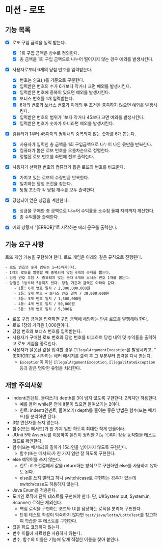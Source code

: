 # 미션 - 로또

## 기능 목록

- [x] 로또 구입 금액을 입력 받는다.
  - [x] 1회 구입 금액은 상수로 정의한다.
  - [x] 총 금액을 1회 구입 금액으로 나누어 떨어지지 않는 경우 예외를 발생시킨다.
- [x] 사용자로부터 6개의 당첨 번호를 입력받는다.
  - [x] 번호는 쉼표(,)를 기준으로 구분한다.
  - [x] 입력받은 번호의 수가 6개보다 작거나 크면 예외를 발생시킨다.
  - [x] 입력받은 번호에 중복이 있으면 예외를 발생시킨다.
  - [x] 보너스 번호를 1개 입력받는다.
  - [x] 6개의 번호와 보너스 번호가 아래의 두 조건을 충족하지 않으면 예외를 발생시킨다.
  - [x] 입력받은 번호의 범위가 1보다 작거나 45보다 크면 예외를 발생시킨다.
  - [x] 입력받은 번호가 숫자가 아니라면 예외를 발생시킨다.
- [x] 컴퓨터가 1부터 45까지의 범위내의 중복되지 않는 숫자를 6개 뽑는다.
  - [x] 사용자가 입력한 총 금액을 1회 구입금액으로 나누어 나온 몫만큼 반복한다.
  - [x] 컴퓨터가 뽑은 로또 번호를 오름차순으로 정렬한다.
  - [x] 정렬된 로또 번호를 화면에 전부 출력한다.
- [x] 사용자가 선택한 번호와 컴퓨터가 뽑은 로또의 번호를 비교한다.
  - [x] 가지고 있는 로또의 수량만큼 반복한다.
  - [x] 일치하는 당첨 조건을 찾는다.
  - [x] 당첨 조건과 각 당첨 개수를 모두 출력한다.
- [x] 당첨되어 얻은 상금을 계산한다.
  - [x] 상금을 구매한 총 금액으로 나누어 수익률을 소수점 둘째 자리까지 계산한다.
  - [x] 총 수익률을 출력한다.
- [x] 예외 상황시 "[ERROR]"로 시작하는 에러 문구를 출력한다.


## 기능 요구 사항

로또 게임 기능을 구현해야 한다. 로또 게임은 아래와 같은 규칙으로 진행된다.

```
- 로또 번호의 숫자 범위는 1~45까지이다.
- 1개의 로또를 발행할 때 중복되지 않는 6개의 숫자를 뽑는다.
- 당첨 번호 추첨 시 중복되지 않는 숫자 6개와 보너스 번호 1개를 뽑는다.
- 당첨은 1등부터 5등까지 있다. 당첨 기준과 금액은 아래와 같다.
    - 1등: 6개 번호 일치 / 2,000,000,000원
    - 2등: 5개 번호 + 보너스 번호 일치 / 30,000,000원
    - 3등: 5개 번호 일치 / 1,500,000원
    - 4등: 4개 번호 일치 / 50,000원
    - 5등: 3개 번호 일치 / 5,000원
```

- 로또 구입 금액을 입력하면 구입 금액에 해당하는 만큼 로또를 발행해야 한다.
- 로또 1장의 가격은 1,000원이다.
- 당첨 번호와 보너스 번호를 입력받는다.
- 사용자가 구매한 로또 번호와 당첨 번호를 비교하여 당첨 내역 및 수익률을 출력하고 로또 게임을 종료한다.
- 사용자가 잘못된 값을 입력할 경우 `IllegalArgumentException`를 발생시키고, "[ERROR]"로 시작하는 에러 메시지를 출력 후 그 부분부터 입력을 다시 받는다.
    - `Exception`이 아닌 `IllegalArgumentException`, `IllegalStateException` 등과 같은 명확한 유형을 처리한다.


## 개발 주의사항

- indent(인덴트, 들여쓰기) depth를 3이 넘지 않도록 구현한다. 2까지만 허용한다.
    - 예를 들어 while문 안에 if문이 있으면 들여쓰기는 2이다.
    - 힌트: indent(인덴트, 들여쓰기) depth를 줄이는 좋은 방법은 함수(또는 메서드)를 분리하면 된다.
- 3항 연산자를 쓰지 않는다.
- 함수(또는 메서드)가 한 가지 일만 하도록 최대한 작게 만들어라.
- JUnit 5와 AssertJ를 이용하여 본인이 정리한 기능 목록이 정상 동작함을 테스트 코드로 확인한다.
- 함수(또는 메서드)의 길이가 15라인을 넘어가지 않도록 구현한다.
    - 함수(또는 메서드)가 한 가지 일만 잘 하도록 구현한다.
- else 예약어를 쓰지 않는다.
    - 힌트: if 조건절에서 값을 return하는 방식으로 구현하면 else를 사용하지 않아도 된다.
    - else를 쓰지 말라고 하니 switch/case로 구현하는 경우가 있는데 switch/case도 허용하지 않는다.
- Java Enum을 적용한다.
- 도메인 로직에 단위 테스트를 구현해야 한다. 단, UI(System.out, System.in, Scanner) 로직은 제외한다.
    - 핵심 로직을 구현하는 코드와 UI를 담당하는 로직을 분리해 구현한다.
    - 단위 테스트 작성이 익숙하지 않다면 `test/java/lotto/LottoTest`를 참고하여 학습한 후 테스트를 구현한다.
- 값을 하드 코딩하지 않는다.
- 변수 이름에 자료형은 사용하지 않는다.
- 변수, 함수의 이름은 기능에 맞게 적절한 이름을 찾아 붙인다.